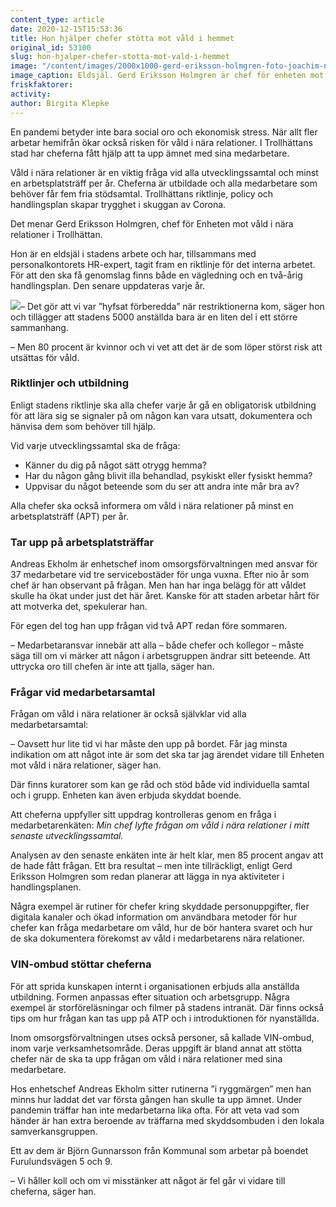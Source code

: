 ```yaml
---
content_type: article
date: 2020-12-15T15:53:36
title: Hon hjälper chefer stötta mot våld i hemmet
original_id: 53100
slug: hon-hjalper-chefer-stotta-mot-vald-i-hemmet
image: "/content/images/2000x1000-gerd-eriksson-holmgren-foto-joachim-nywall-tt.jpg"
image_caption: Eldsjäl. Gerd Eriksson Holmgren är chef för enheten mot våld i nära relationer i Trollhättans stad. Enheten stöttar bland annat kommunens chefer att hjälpa medarbetare som utsätts för våld hemma.
friskfaktorer:
activity:
author: Birgita Klepke
---
```


En pandemi betyder inte bara social oro och ekonomisk stress. När allt fler arbetar hemifrån ökar också risken för våld i nära relationer. I Trollhättans stad har cheferna fått hjälp att ta upp ämnet med sina medarbetare.

Våld i nära relationer är en viktig fråga vid alla utvecklingssamtal och minst en arbetsplatsträff per år. Cheferna är utbildade och alla medarbetare som behöver får fem fria stödsamtal. Trollhättans riktlinje, policy och handlingsplan skapar trygghet i skuggan av Corona.

Det menar Gerd Eriksson Holmgren, chef för Enheten mot våld i nära relationer i Trollhättan.

Hon är en eldsjäl i stadens arbete och har, tillsammans med personalkontorets HR-expert, tagit fram en riktlinje för det interna arbetet. För att den ska få genomslag finns både en vägledning och en två-årig handlingsplan. Den senare uppdateras varje år.

[![](https://www.suntarbetsliv.se/wp-content/uploads/2020/12/200x220-gerd-eriksson-holmgren-foto-joachim-nywall-tt.jpg)](https://www.suntarbetsliv.se/wp-content/uploads/2020/12/200x220-gerd-eriksson-holmgren-foto-joachim-nywall-tt.jpg)– Det gör att vi var ”hyfsat förberedda” när restriktionerna kom, säger hon och tillägger att stadens 5000 anställda bara är en liten del i ett större sammanhang.

– Men 80 procent är kvinnor och vi vet att det är de som löper störst risk att utsättas för våld.

### Riktlinjer och utbildning

Enligt stadens riktlinje ska alla chefer varje år gå en obligatorisk utbildning för att lära sig se signaler på om någon kan vara utsatt, dokumentera och hänvisa dem som behöver till hjälp.

Vid varje utvecklingssamtal ska de fråga:

- Känner du dig på något sätt otrygg hemma?
- Har du någon gång blivit illa behandlad, psykiskt eller fysiskt hemma?
- Uppvisar du något beteende som du ser att andra inte mår bra av?

Alla chefer ska också informera om våld i nära relationer på minst en arbetsplatsträff (APT) per år.

### Tar upp på arbetsplatsträffar

Andreas Ekholm är enhetschef inom omsorgsförvaltningen med ansvar för 37 medarbetare vid tre servicebostäder för unga vuxna. Efter nio år som chef är han observant på frågan. Men han har inga belägg för att våldet skulle ha ökat under just det här året. Kanske för att staden arbetar hårt för att motverka det, spekulerar han.

För egen del tog han upp frågan vid två APT redan före sommaren.

– Medarbetaransvar innebär att alla – både chefer och kollegor – måste säga till om vi märker att någon i arbetsgruppen ändrar sitt beteende. Att uttrycka oro till chefen är inte att tjalla, säger han.

### Frågar vid medarbetarsamtal

Frågan om våld i nära relationer är också självklar vid alla medarbetarsamtal:

– Oavsett hur lite tid vi har måste den upp på bordet. Får jag minsta indikation om att något inte är som det ska tar jag ärendet vidare till Enheten mot våld i nära relationer, säger han.

Där finns kuratorer som kan ge råd och stöd både vid individuella samtal och i grupp. Enheten kan även erbjuda skyddat boende.

Att cheferna uppfyller sitt uppdrag kontrolleras genom en fråga i medarbetarenkäten: _Min chef lyfte frågan om våld i nära relationer i mitt senaste utvecklingssamtal._

Analysen av den senaste enkäten inte är helt klar, men 85 procent angav att de hade fått frågan. Ett bra resultat – men inte tillräckligt, enligt Gerd Eriksson Holmgren som redan planerar att lägga in nya aktiviteter i handlingsplanen.

Några exempel är rutiner för chefer kring skyddade personuppgifter, fler digitala kanaler och ökad information om användbara metoder för hur chefer kan fråga medarbetare om våld, hur de bör hantera svaret och hur de ska dokumentera förekomst av våld i medarbetarens nära relationer.

### VIN-ombud stöttar cheferna

För att sprida kunskapen internt i organisationen erbjuds alla anställda utbildning. Formen anpassas efter situation och arbetsgrupp. Några exempel är storföreläsningar och filmer på stadens intranät. Där finns också tips om hur frågan kan tas upp på ATP och i introduktionen för nyanställda.

Inom omsorgsförvaltningen utses också personer, så kallade VIN-ombud, inom varje verksamhetsområde. Deras uppgift är bland annat att stötta chefer när de ska ta upp frågan om våld i nära relationer med sina medarbetare.

Hos enhetschef Andreas Ekholm sitter rutinerna ”i ryggmärgen” men han minns hur laddat det var första gången han skulle ta upp ämnet. Under pandemin träffar han inte medarbetarna lika ofta. För att veta vad som händer är han extra beroende av träffarna med skyddsombuden i den lokala samverkansgruppen.

Ett av dem är Björn Gunnarsson från Kommunal som arbetar på boendet Furulundsvägen 5 och 9.

– Vi håller koll och om vi misstänker att något är fel går vi vidare till cheferna, säger han.
